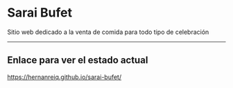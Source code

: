 # Sarai Bufet
Sitio web dedicado a la venta de comida para todo tipo de celebración

---

## Enlace para ver el estado actual
https://hernanreiq.github.io/sarai-bufet/
